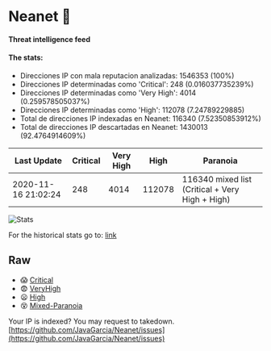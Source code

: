 # Neanet :hocho:
#### Threat intelligence feed
#### The stats:

- Direcciones IP con mala reputacion analizadas: 1546353 (100%)
- Direcciones IP determinadas como 'Critical':  248 (0.016037735239%)
- Direcciones IP determinadas como 'Very High':  4014 (0.259578505037%)
- Direcciones IP determinadas como 'High':  112078 (7.24789229885)
- Total de direcciones IP indexadas en Neanet:  116340 (7.52350853912%)
- Total de direcciones IP descartadas en Neanet:  1430013 (92.4764914609%)

| Last Update | Critical | Very High | High | Paranoia |
| --- | --- | --- | --- | --- |
| 2020-11-16 21:02:24 | 248 | 4014 | 112078 | 116340 mixed list (Critical + Very High + High)|

![Stats](https://docs.google.com/spreadsheets/d/e/2PACX-1vSnaNMIXVabIpDJjufMlzH7poXnshF3mgd8Is1g9ytUEzVsP5my4Trn8f-xkoLLQ38xpL3HtmUexLo6/pubchart?oid=501124687&format=image)

For the historical stats go to: [link](/stats.csv)
## Raw
- :scream: [Critical](https://raw.githubusercontent.com/JavaGarcia/Neanet/master/blacklists/neanet_critical.txt)
- :fearful: [VeryHigh](https://raw.githubusercontent.com/JavaGarcia/Neanet/master/blacklists/neanet_veryHigh.txtt)
- :frowning: [High](https://raw.githubusercontent.com/JavaGarcia/Neanet/master/blacklists/neanet_high.txt)
- :dizzy_face: [Mixed-Paranoia](https://raw.githubusercontent.com/JavaGarcia/Neanet/master/blacklists/neanet_all.txt)


Your IP is indexed? You may request to takedown. [https://github.com/JavaGarcia/Neanet/issues](https://github.com/JavaGarcia/Neanet/issues)

















































































































































































































































































































































































































































































































































































































































































































































































































































































































































































































































































































































































































































































































































































































































































































































































































































































































































































































































































































































































































































































































































































































































































